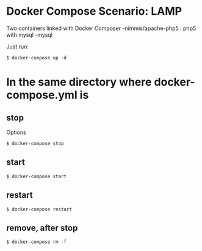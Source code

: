 # Docker Compose Scenario: LAMP
Two containers linked with Docker Composer
-nimmis/apache-php5  : php5 with mysql
-mysql

Just run:
```
$ docker-compose up -d
```
# In the same directory where docker-compose.yml is
## stop
Options
```
$ docker-compose stop
```
## start
```
$ docker-compose start
```
## restart
```
$ docker-compose restart
```
## remove, after stop
```
$ docker-compose rm -f
```